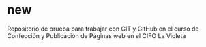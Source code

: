 # new
Repositorio de prueba para trabajar con GIT y GitHub en el curso de Confección y Publicación de Páginas web
en el CIFO La Violeta
